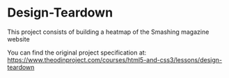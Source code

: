 # Design-Teardown

This project consists of building a heatmap of the Smashing magazine website

You can find the original project specification at: https://www.theodinproject.com/courses/html5-and-css3/lessons/design-teardown
